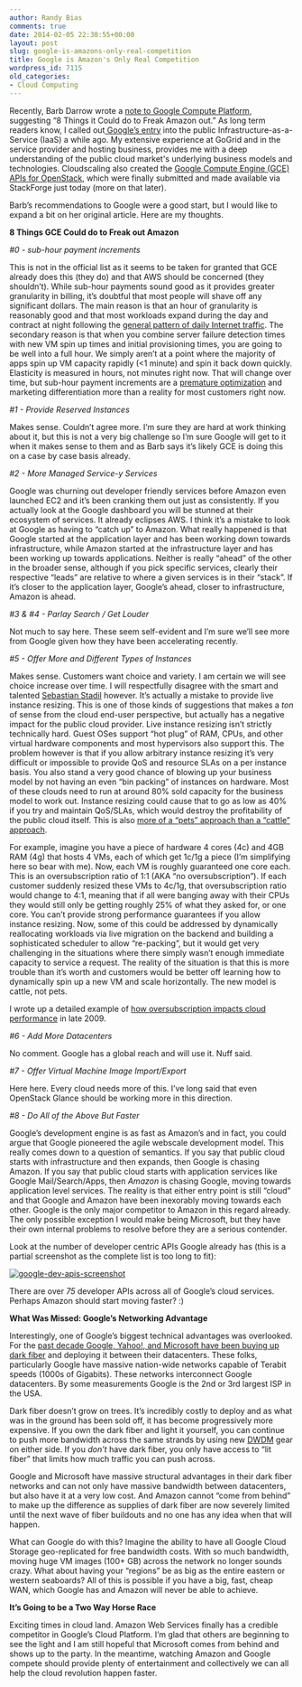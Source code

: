 ```yaml
---
author: Randy Bias
comments: true
date: 2014-02-05 22:30:55+00:00
layout: post
slug: google-is-amazons-only-real-competition
title: Google is Amazon's Only Real Competition
wordpress_id: 7115
old_categories:
- Cloud Computing
---
```





  
Recently, Barb Darrow wrote a [note to Google Compute Platform](http://gigaom.com/2014/02/03/8-things-google-cloud-could-do-to-freak-amazon-out/), suggesting “8 Things it Could do to Freak Amazon out.” As long term readers know, I called out[ Google’s entry](https://cloudscaling.com/blog/cloud-computing/rumor-mill-google-ec2-competitor-coming-in-2010/) into the public Infrastructure-as-a-Service (IaaS) a while ago. My extensive experience at GoGrid and in the service provider and hosting business, provides me with a deep understanding of the public cloud market's underlying business models and technologies. Cloudscaling also created the [Google Compute Engine (GCE) APIs for OpenStack](https://github.com/stackforge/gce-api), which were finally submitted and made available via StackForge just today (more on that later).




Barb’s recommendations to Google were a good start, but I would like to expand a bit on her original article. Here are my thoughts.




**8 Things GCE Could do to Freak out Amazon**




_#0 - sub-hour payment increments_




This is not in the official list as it seems to be taken for granted that GCE already does this (they do) and that AWS should be concerned (they shouldn’t). While sub-hour payments sound good as it provides greater granularity in billing, it’s doubtful that most people will shave off any significant dollars. The main reason is that an hour of granularity is reasonably good and that most workloads expand during the day and contract at night following the [general pattern of daily Internet traffic](https://www.google.com/search?q=internet+bandwidth+chart&client=safari&rls=en&source=lnms&tbm=isch&sa=X&ei=_LvxUojiFIjQ2AW95YH4AQ&ved=0CAkQ_AUoAQ&biw=1370&bih=918#q=daily+internet+traffic+patterns&rls=en&tbm=isch). The secondary reason is that when you combine server failure detection times with new VM spin up times and initial provisioning times, you are going to be well into a full hour. We simply aren’t at a point where the majority of apps spin up VM capacity rapidly (<1 minute) and spin it back down quickly. Elasticity is measured in hours, not minutes right now. That will change over time, but sub-hour payment increments are a [premature optimization](http://en.wikipedia.org/wiki/Program_optimization) and marketing differentiation more than a reality for most customers right now.




_#1 - Provide Reserved Instances_




Makes sense. Couldn’t agree more. I’m sure they are hard at work thinking about it, but this is not a very big challenge so I’m sure Google will get to it when it makes sense to them and as Barb says it’s likely GCE is doing this on a case by case basis already.




_#2 - More Managed Service-y Services_




Google was churning out developer friendly services before Amazon even launched EC2 and it’s been cranking them out just as consistently. If you actually look at the Google dashboard you will be stunned at their ecosystem of services. It already eclipses AWS. I think it’s a mistake to look at Google as having to “catch up” to Amazon. What really happened is that Google started at the application layer and has been working down towards infrastructure, while Amazon started at the infrastructure layer and has been working up towards applications. Neither is really “ahead” of the other in the broader sense, although if you pick specific services, clearly their respective “leads” are relative to where a given services is in their “stack”. If it’s closer to the application layer, Google’s ahead, closer to infrastructure, Amazon is ahead.




_#3 & #4 - Parlay Search / Get Louder_




Not much to say here. These seem self-evident and I’m sure we’ll see more from Google given how they have been accelerating recently.




_#5 - Offer More and Different Types of Instances_




Makes sense. Customers want choice and variety. I am certain we will see choice increase over time. I will respectfully disagree with the smart and talented [Sebastian Stadil](https://twitter.com/sebastianstadil) however. It’s actually a mistake to provide live instance resizing. This is one of those kinds of suggestions that makes a *ton* of sense from the cloud end-user perspective, but actually has a negative impact for the public cloud provider. Live instance resizing isn’t strictly technically hard. Guest OSes support “hot plug” of RAM, CPUs, and other virtual hardware components and most hypervisors also support this. The problem however is that if you allow arbitrary instance resizing it’s very difficult or impossible to provide QoS and resource SLAs on a per instance basis. You also stand a very good chance of blowing up your business model by not having an even “bin packing” of instances on hardware. Most of these clouds need to run at around 80% sold capacity for the business model to work out. Instance resizing could cause that to go as low as 40% if you try and maintain QoS/SLAs, which would destroy the profitability of the public cloud itself. This is also [more of a “pets” approach than a “cattle” approach](https://www.google.com/search?client=safari&rls=en&q=pets+vs+cattle&ie=UTF-8&oe=UTF-8#q=pets+vs+cattle+cloud&rls=en).




For example, imagine you have a piece of hardware 4 cores (4c) and 4GB RAM (4g) that hosts 4 VMs, each of which get 1c/1g a piece (I’m simplifying here so bear with me). Now, each VM is roughly guaranteed one core each. This is an oversubscription ratio of 1:1 (AKA “no oversubscription”). If each customer suddenly resized these VMs to 4c/1g, that oversubscription ratio would change to 4:1, meaning that if all were banging away with their CPUs they would still only be getting roughly 25% of what they asked for, or one core. You can’t provide strong performance guarantees if you allow instance resizing. Now, some of this could be addressed by dynamically reallocating workloads via live migration on the backend and building a sophisticated scheduler to allow “re-packing”, but it would get very challenging in the situations where there simply wasn’t enough immediate capacity to service a request. The reality of the situation is that this is more trouble than it’s worth and customers would be better off learning how to dynamically spin up a new VM and scale horizontally. The new model is cattle, not pets.




I wrote up a detailed example of [how oversubscription impacts cloud performance](http://cloudscaling.com/blog/cloud-computing/subscription-modeling-cloud-performance/) in late 2009.




_#6 - Add More Datacenters_




No comment. Google has a global reach and will use it. Nuff said.




_#7 - Offer Virtual Machine Image Import/Export_




Here here. Every cloud needs more of this. I’ve long said that even OpenStack Glance should be working more in this direction.




_#8 - Do All of the Above But Faster_




Google’s development engine is as fast as Amazon’s and in fact, you could argue that Google pioneered the agile webscale development model. This really comes down to a question of semantics. If you say that public cloud starts with infrastructure and then expands, then Google is chasing Amazon. If you say that public cloud starts with application services like Google Mail/Search/Apps, then *Amazon* is chasing Google, moving towards application level services. The reality is that either entry point is still “cloud” and that Google and Amazon have been inexorably moving towards each other. Google is the only major competitor to Amazon in this regard already. The only possible exception I would make being Microsoft, but they have their own internal problems to resolve before they are a serious contender.




Look at the number of developer centric APIs Google already has (this is a partial screenshot as the complete list is too long to fit):




[![google-dev-apis-screenshot](http://www.cloudscaling.com/wp-content/uploads/2014/02/google-dev-apis-screenshot-1024x768.png)](http://www.cloudscaling.com/wp-content/uploads/2014/02/google-dev-apis-screenshot.png)




  
There are over *75* developer APIs across all of Google’s cloud services. Perhaps Amazon should start moving faster? :)




**What Was Missed: Google’s Networking Advantage**




Interestingly, one of Google’s biggest technical advantages was overlooked. For the [past decade Google, Yahoo!, and Microsoft have been buying up dark fiber](http://money.msn.com/technology-investment/post--why-google-fiber-spooks-atandt-and-verizon) and deploying it between their datacenters. These folks, particularly Google have massive nation-wide networks capable of Terabit speeds (1000s of Gigabits). These networks interconnect Google datacenters. By some measurements Google is the 2nd or 3rd largest ISP in the USA.




Dark fiber doesn’t grow on trees. It’s incredibly costly to deploy and as what was in the ground has been sold off, it has become progressively more expensive. If you own the dark fiber and light it yourself, you can continue to push more bandwidth across the same strands by using new [DWDM](http://en.wikipedia.org/wiki/Wavelength-division_multiplexing) gear on either side. If you *don’t* have dark fiber, you only have access to “lit fiber” that limits how much traffic you can push across.




Google and Microsoft have massive structural advantages in their dark fiber networks and can not only have massive bandwidth between datacenters, but also have it at a very low cost. And Amazon cannot “come from behind” to make up the difference as supplies of dark fiber are now severely limited until the next wave of fiber buildouts and no one has any idea when that will happen.




What can Google do with this? Imagine the ability to have all Google Cloud Storage geo-replicated for free bandwidth costs. With so much bandwidth, moving huge VM images (100+ GB) across the network no longer sounds crazy. What about having your “regions” be as big as the entire eastern or western seaboards? All of this is possible if you have a big, fast, cheap WAN, which Google has and Amazon will never be able to achieve.




**It’s Going to be a Two Way Horse Race**




Exciting times in cloud land. Amazon Web Services finally has a credible competitor in Google’s Cloud Platform. I’m glad that others are beginning to see the light and I am still hopeful that Microsoft comes from behind and shows up to the party. In the meantime, watching Amazon and Google compete should provide plenty of entertainment and collectively we can all help the cloud revolution happen faster.



